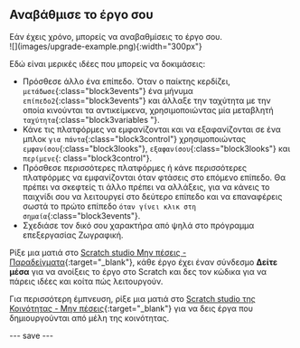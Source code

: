 ## Αναβάθμισε το έργο σου

<div style="display: flex; flex-wrap: wrap">
<div style="flex-basis: 200px; flex-grow: 1; margin-right: 15px;">
Εάν έχεις χρόνο, μπορείς να αναβαθμίσεις το έργο σου. 
</div>
<div>
![](images/upgrade-example.png){:width="300px"}
</div>
</div>

Εδώ είναι μερικές ιδέες που μπορείς να δοκιμάσεις:
- Πρόσθεσε άλλο ένα επίπεδο. Όταν ο παίκτης κερδίζει, `μετάδωσε`{:class="block3events"} ένα μήνυμα `επίπεδο2`{:class="block3events"} και άλλαξε την ταχύτητα με την οποία κινούνται τα αντικείμκενα, χρησιμοποιώντας μία μεταβλητή `ταχύτητα`{:class="block3variables "}.
- Κάνε τις πλατφόρμες να εμφανίζονται και να εξαφανίζονται σε ένα μπλοκ `για πάντα`{:class="block3control"} χρησιμοποιώντας `εμφανίσου`{:class="block3looks"}, `εξαφανίσου`{:class="block3looks"} και `περίμενε`{: class="block3control"}.
- Πρόσθεσε περισσότερες πλατφόρμες ή κάνε περισσότερες πλατφόρμες να εμφανίζονται όταν φτάσεις στο επόμενο επίπεδο. Θα πρέπει να σκεφτείς τι άλλο πρέπει να αλλάξεις, για να κάνεις το παιχνίδι σου να λειτουργεί στο δεύτερο επίπεδο και να επαναφέρεις σωστά το πρώτο επίπεδο `όταν γίνει κλικ στη σημαία`{:class="block3events"}.
- Σχεδιάσε τον δικό σου χαρακτήρα από ψηλά στο πρόγραμμα επεξεργασίας Ζωγραφική.

Ρίξε μια ματιά στο [Scratch studio Μην πέσεις - Παραδείγματα](https://scratch.mit.edu/studios/29599110){:target="_blank"}, κάθε έργο έχει έναν σύνδεσμο **Δείτε μέσα** για να ανοίξεις το έργο στο Scratch και δες τον κώδικα για να πάρεις ιδέες και κοίτα πώς λειτουργούν.

Για περισσότερη έμπνευση, ρίξε μια ματιά στο [Scratch studio της Κοινότητας - Μην πέσεις](https://scratch.mit.edu/studios/29601182){:target="_blank"} για να δεις έργα που δημιουργούνται από μέλη της κοινότητας.

--- save ---

